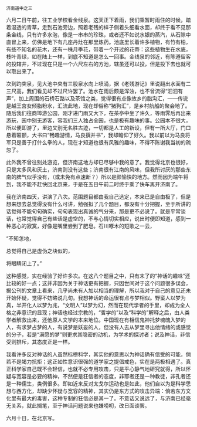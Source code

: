     济南道中之三 

   六月二日午前，往工业学校看金线泉。这天正下着雨，我们乘暂时雨住的时候，踏着湿透的青草，走到石池旁边，照着老残的样子侧着头细看水面，却终于看不见那条金线，只有许多水泡，像是一串串的珍珠，或者还不如说水银的蒸汽，从石隙中直冒上来，仿佛是地下有几座丹灶在那里炼药。池底里长着许多植物，有竹有柏，有些不知名的花木，还有一株月季花，带着一个开过的花蒂：这些植物生在水底，枝叶青绿，如在陆上一样，到底不知道是怎么一回事。金线泉的邻近，有陈遵留客的投辖井，不过现在只是一个六尺左右的方池，辖虽还可以投，但是投下去也就可以取出来了。

   次到趵突泉，见大池中央有三股泉水向上喷涌，据《老残游记》里说翻出水面有二三尺高，我们看见却不过尺许罢了。池水在雨后颇是浑浊，也不曾流得“汩汩有声”，加上周围的石桥石路以及茶馆之类，觉得很有点像故乡的脂沟汇，——传说是越王宫女倾脂粉水，汇流此地，现在却俗称“猪狗汇”，是乡村航船的聚会地了。随后我们往商埠游公园，刚才进门雨又大下，在茶亭中坐了许久，等雨霁后再出来游玩，园中别无游客，容我们三人独占全园，也是极有趣味的事。公园本不很大，所以便即游了，里边又别无名胜古迹，一切都是人工的新设，但有一所大厅，门口悬着匾额，大书曰“畅趣游情，马良撰并书”，我却瞻仰了好久。我以前以为马良将军只是善于打什么拳的人，现在才知道也很有风雅的趣味，不得不陈谢我当初的疏忽了。

   此外我不曾往别处游览，但济南这地方却已尽够中我的意了。我觉得北京也很好，只是太多风和灰土，济南则没有这些；济南很有江南的风味，但我所讨厌的那些东南的脾气似乎没有，（或未免有点速断？）所以是颇愉快的地方。然而因为端午将到，我不能不赶快回北京来，于是在五日午前二时终于乘了快车离开济南了。

   我在济南四天，讲演了八次。范围题目都由我自己选定，本来已是自由极了，但是想来想去总觉得没有什么可讲，勉强拟了几个题目，都没有十分把握，至于所讲的话觉得不能句句确实，句句表现出真诚的气分来，那是更不必说了。就是平常谈话，也常觉得自己有些话是虚空的，不与心情切实相应，说出时便即知道，感到一种恶心的寂寞，好像是嘴里尝到了肥皂。石川啄木的短歌之一云，

   “不知怎地，

   总觉得自己是虚伪之块似的，

   将眼睛闭上了。”

   这种感觉，实在经验了好许多次。在这八个题目之中，只有末了的“神话的趣味”还比较的好一点；这并非因为关于神话更有把握，只因世间对于这个问题很多误会，据公刊的文章上看来，几乎尚未有人加以相当的理解，所以我对于自己的意见还未开始怀疑，觉得不妨略说几句。我想神话的命运很有点与梦相似。野蛮人以梦为真，半开化人以梦为兆，“文明人”以梦为幻，然而在现代学者的手里，却成为全人格之非意识的显现；神话也经过宗教的，“哲学的”以及“科学的”解释之后，由人类学者解救出来，还他原人文学的本来地位。中国现在有相信鬼神托梦魂魄入梦的人，有求梦占梦的人，有说梦是妖妄的人，但没有人去从梦里寻出他情绪的或感觉的分子，若是“满愿的梦”则更求其隐密的动机，为学术的探讨者；说及神话，非信受则排斥，其态度正是一样。

   我看许多反对神话的人虽然标榜科学，其实他的意思以为神话确有信受的可能，倘若不是竭力抗拒；这正如性意识很强的道学家之提倡戒色，实在是两极相遇了。真正科学家自己既不会轻信，也就不必专用攻击，只是平心静气地研究就得，所以怀疑与宽容是必要的精神，不然便是狂信者的态度，非耶者还是一种教徒，非孔者还是一种儒生，类例很多。即如近来反对太戈尔运动也是如此，他们自以为是科学思想与西方化，却缺少怀疑与宽容的精神，其实仍是东方式的攻击异端：倘若东方文化里有最大的毒害，这种专制的狂信必是其一了。不意话又说远了，与济南已经毫无关系，就此搁笔，至于神话问题说来也嫌唠叨，改日面谈罢。

   六月十日，在北京写。

